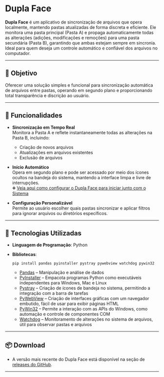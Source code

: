 # Dupla Face

**Dupla Face** é um aplicativo de sincronização de arquivos que opera localmente, mantendo pastas atualizadas de forma discreta e eficiente. Ele monitora uma pasta principal (Pasta A) e propaga automaticamente todas as alterações (adições, modificações e remoções) para uma pasta secundária (Pasta B), garantindo que ambas estejam sempre em sincronia.  
Ideal para quem deseja um controle automático e confiável dos arquivos no computador.

---

## 🎯 Objetivo

Oferecer uma solução simples e funcional para sincronização automática de arquivos entre pastas, operando em segundo plano e proporcionando total transparência e discrição ao usuário.

---

## 🚀 Funcionalidades

- **Sincronização em Tempo Real**  
  Monitora a Pasta A e reflete instantaneamente todas as alterações na Pasta B, incluindo:
  - Criação de novos arquivos  
  - Atualizações em arquivos existentes  
  - Exclusão de arquivos  

- **Início Automático**  
  Opera em segundo plano e pode ser acessado por meio dos ícones ocultos na bandeja do sistema, mantendo a interface limpa e livre de interrupções.  
  ➕ [Veja aqui como configurar o Dupla Face para iniciar junto com o Sistema](#️-iniciar-dupla-face-automaticamente-com-o-Sistema)

- **Configuração Personalizável**  
  Permite ao usuário escolher quais pastas sincronizar e aplicar filtros para ignorar arquivos ou diretórios específicos.

---

## 🔧 Tecnologias Utilizadas

- **Linguagem de Programação**: Python
- **Bibliotecas**:
  ```
  pip install pandas pyinstaller pystray pywebview watchdog pywin32 
  ``` 
  
  - [Pandas](https://pandas.pydata.org/) – Manipulação e análise de dados
  - [PyInstaller](https://www.pyinstaller.org/) – Empacota programas Python como executáveis independentes para Windows, Mac e Linux
  - [Pystray](https://pystray.readthedocs.io/) – Criação de ícones de bandeja no sistema, permitindo a integração com a barra de tarefas
  - [PyWebView](https://pywebview.flowrl.com/) – Criação de interfaces gráficas com um navegador embutido, fácil de usar para exibir páginas HTML
  - [PyWin32](https://pypi.org/project/pywin32/) – Permite a interação com as APIs do Windows, como automação e controle de componentes COM
  - [Watchdog](https://python-watchdog.readthedocs.io/) – Monitoramento de alterações no sistema de arquivos, útil para observar pastas e arquivos


---

## 📦 Download

- A versão mais recente do Dupla Face está disponível na seção de [releases do GitHub](https://github.com/emerson-front/dupla-face/releases).

---
